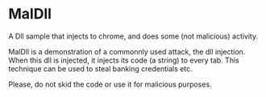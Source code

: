 # MalDll
A Dll sample that injects to chrome, and does some (not malicious) activity.

MalDll is a demonstration of a commonnly used attack, the dll injection. When this dll is injected, it injects its code (a string) to every tab. This technique can be used to steal banking credentials etc. 

Please, do not skid the code or use it for malicious purposes.
